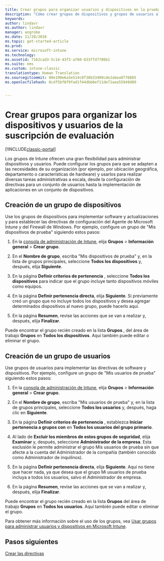 ```yaml
---
title: Crear grupos para organizar usuarios y dispositivos en la prueba gratuita | Microsoft Docs
description: "Cómo crear grupos de dispositivos y grupos de usuarios al registrarse para obtener una evaluación gratuita de 30 días de Microsoft Intune."
keywords: 
author: lindavr
ms.author: lindavr
manager: angrobe
ms.date: 11/28/2016
ms.topic: get-started-article
ms.prod: 
ms.service: microsoft-intune
ms.technology: 
ms.assetid: 7162cad3-5c14-43f3-a760-833ffd7786b1
ms.suite: ems
ms.custom: intune-classic
translationtype: Human Translation
ms.sourcegitcommit: 89e190e6a3e514c0f38b33409cde2abea0776885
ms.openlocfilehash: 0cdf5bf8f9fad1f44dbb0ef11de71aea55949d89


---
```


# <a name="create-groups-to-organize-evaluation-subscription-users-and-devices"></a>Crear grupos para organizar los dispositivos y usuarios de la suscripción de evaluación

[!INCLUDE[classic-portal](../includes/classic-portal.md)]

Los grupos de Intune ofrecen una gran flexibilidad para administrar dispositivos y usuarios. Puede configurar los grupos para que se adapten a las necesidades de su organización (por ejemplo, por ubicación geográfica, departamento o características de hardware) y usarlos para realizar diversas tareas administrativas a escala, desde la configuración de directivas para un conjunto de usuarios hasta la implementación de aplicaciones en un conjunto de dispositivos.

## <a name="create-a-device-group"></a>Creación de un grupo de dispositivos
Use los grupos de dispositivos para implementar software y actualizaciones y para establecer las directivas de configuración del Agente de Microsoft Intune y del Firewall de Windows. Por ejemplo, configure un grupo de "Mis dispositivos de prueba" siguiendo estos pasos:

1.  En la [consola de administración de Intune](https://manage.microsoft.com/), elija **Grupos** &gt; **Información general** &gt; **Crear grupo**.

2.  En el **Nombre de grupo**, escriba "Mis dispositivos de prueba" y, en la lista de grupos principales, seleccione **Todos los dispositivos** y, después, elija **Siguiente**.

3.  En la página **Definir criterios de pertenencia** , seleccione **Todos los dispositivos** para indicar que el grupo incluye tanto dispositivos móviles como equipos.

4.  En la página **Definir pertenencia directa**, elija **Siguiente**. Si previamente creó un grupo que no incluye todos los dispositivos y desea agregar determinados dispositivos al nuevo grupo, puede hacerlo aquí.

5.  En la página **Resumen**, revise las acciones que se van a realizar y, después, elija **Finalizar**.

Puede encontrar el grupo recién creado en la lista **Grupos** , del área de trabajo **Grupos** en **Todos los dispositivos**. Aquí también puede editar o eliminar el grupo.

## <a name="create-a-user-group"></a>Creación de un grupo de usuarios
Use grupos de usuarios para implementar las directivas de software y dispositivos. Por ejemplo, configure un grupo de "Mis usuarios de prueba" siguiendo estos pasos:

1.  En la [consola de administración de Intune](https://manage.microsoft.com/), elija **Grupos** &gt; **Información general** &gt; **Crear grupo**.

2.  En el **Nombre de grupo**, escriba "Mis usuarios de prueba" y, en la lista de grupos principales, seleccione **Todos los usuarios** y, después, haga clic en **Siguiente**.

3.  En la página **Definir criterios de pertenencia** , establezca **Iniciar pertenencia a grupos con** en **Todos los usuarios del grupo primario**.

4.  Al lado de **Excluir los miembros de estos grupos de seguridad**, elija **Examinar** y, después, seleccione **Administrador de la empresa**. Esta exclusión le permite administrar el grupo Mis usuarios de prueba sin que afecte a la cuenta del Administrador de la compañía (también conocido como Administrador de inquilinos).

5.  En la página **Definir pertenencia directa**, elija **Siguiente**. Aquí no tiene que hacer nada, ya que desea que el grupo Mi usuarios de prueba incluya a todos los usuarios, salvo el Administrador de empresa.

6.  En la página **Resumen**, revise las acciones que se van a realizar y, después, elija **Finalizar**.

Puede encontrar el grupo recién creado en la lista **Grupos** del área de trabajo **Grupos** en **Todos los usuarios**. Aquí también puede editar o eliminar el grupo.

Para obtener más información sobre el uso de los grupos, vea [Usar grupos para administrar usuarios y dispositivos en Microsoft Intune](/Intune/Deploy-Use/use-groups-to-manage-users-and-devices-with-microsoft-intune).

## <a name="next-steps"></a>Pasos siguientes
[Crear las directivas](get-started-with-a-30-day-trial-of-microsoft-intune-step-4.md)  



<!--HONumber=Jan17_HO1-->


